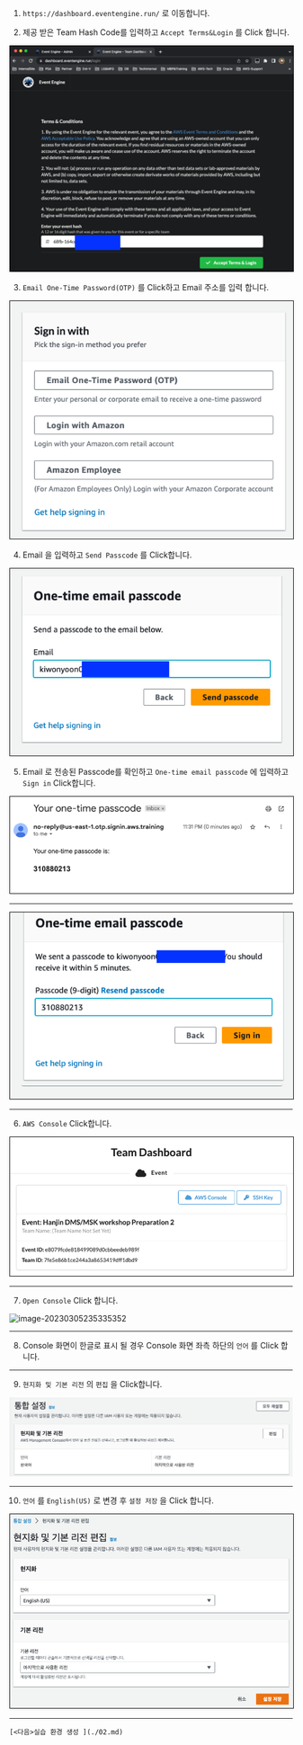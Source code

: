 1. `https://dashboard.eventengine.run/` 로 이동합니다.



2. 제공 받은 Team Hash Code를 입력하고 `Accept Terms&Login` 를 Click 합니다.



<img style="border:1px solid black;" src="images/image-20230305224752975.png" alt="image-20230305224752975" />



3. `Email One-Time Password(OTP)` 를 Click하고 Email 주소를 입력 합니다.

<img style="border:1px solid black;" src="images/image-20230305233042907.png" alt="image-20230305233042907" />



4. Email 을 입력하고 `Send Passcode` 를 Click합니다.

<img style="border:1px solid black;" src="images/image-20230305233123589.png" alt="image-20230305233123589" />



5. Email 로 전송된 Passcode를 확인하고 `One-time email passcode` 에 입력하고  `Sign in` Click합니다.

<img style="border:1px solid black;" src="images/image-20230305233230279.png" alt="image-20230305233230279" />

---



<img style="border:1px solid black;" src="images/image-20230305233302652.png" alt="image-20230305233302652" />



---



6. `AWS Console` Click합니다.

<img style="border:1px solid black;" src="images/image-20230305233423625.png" alt="image-20230305233423625"  />



---

7. `Open Console` Click 합니다.



![image-20230305235335352](/Users/kiwony/Documents/GitHub/DMS/MySQLtoPostgre/images/image-20230305235335352.png)

---

8. Console 화면이 한글로 표시 될 경우 Console 화면 좌측 하단의 `언어` 를 Click 합니다.

---

9. `현지화 및 기본 리전`  의 `편집` 을 Click합니다.

![image-20230305234812965](images/image-20230305234812965.png)



---



10. `언어` 를  `English(US)` 로 변경 후 `설정 저장` 을 Click 합니다.

<img style="border:1px solid black;" src="images/image-20230305234909400.png" alt="image-20230305234909400" />

---



```
[<다음>실습 환경 생성 ](./02.md) 
```

